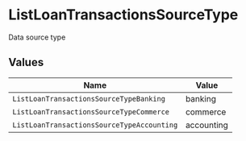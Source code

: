 # ListLoanTransactionsSourceType

Data source type


## Values

| Name                                       | Value                                      |
| ------------------------------------------ | ------------------------------------------ |
| `ListLoanTransactionsSourceTypeBanking`    | banking                                    |
| `ListLoanTransactionsSourceTypeCommerce`   | commerce                                   |
| `ListLoanTransactionsSourceTypeAccounting` | accounting                                 |